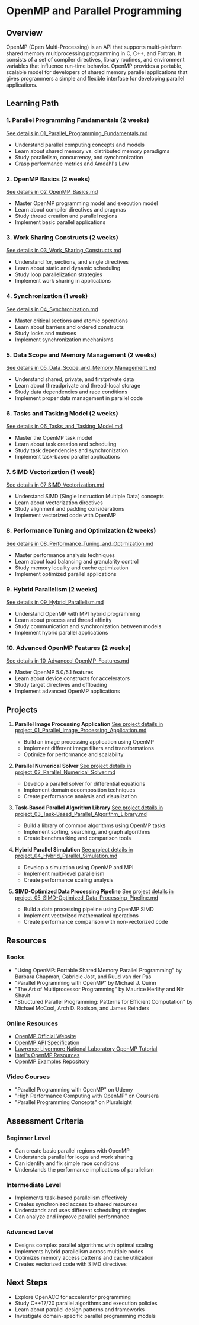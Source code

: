 # OpenMP and Parallel Programming

## Overview
OpenMP (Open Multi-Processing) is an API that supports multi-platform shared memory multiprocessing programming in C, C++, and Fortran. It consists of a set of compiler directives, library routines, and environment variables that influence run-time behavior. OpenMP provides a portable, scalable model for developers of shared memory parallel applications that gives programmers a simple and flexible interface for developing parallel applications.

## Learning Path

### 1. Parallel Programming Fundamentals (2 weeks)
[See details in 01_Parallel_Programming_Fundamentals.md](03_OpenMP_Parallel_Programming/01_Parallel_Programming_Fundamentals.md)
- Understand parallel computing concepts and models
- Learn about shared memory vs. distributed memory paradigms
- Study parallelism, concurrency, and synchronization
- Grasp performance metrics and Amdahl's Law

### 2. OpenMP Basics (2 weeks)
[See details in 02_OpenMP_Basics.md](03_OpenMP_Parallel_Programming/02_OpenMP_Basics.md)
- Master OpenMP programming model and execution model
- Learn about compiler directives and pragmas
- Study thread creation and parallel regions
- Implement basic parallel applications

### 3. Work Sharing Constructs (2 weeks)
[See details in 03_Work_Sharing_Constructs.md](03_OpenMP_Parallel_Programming/03_Work_Sharing_Constructs.md)
- Understand for, sections, and single directives
- Learn about static and dynamic scheduling
- Study loop parallelization strategies
- Implement work sharing in applications

### 4. Synchronization (1 week)
[See details in 04_Synchronization.md](03_OpenMP_Parallel_Programming/04_Synchronization.md)
- Master critical sections and atomic operations
- Learn about barriers and ordered constructs
- Study locks and mutexes
- Implement synchronization mechanisms

### 5. Data Scope and Memory Management (2 weeks)
[See details in 05_Data_Scope_and_Memory_Management.md](03_OpenMP_Parallel_Programming/05_Data_Scope_and_Memory_Management.md)
- Understand shared, private, and firstprivate data
- Learn about threadprivate and thread-local storage
- Study data dependencies and race conditions
- Implement proper data management in parallel code

### 6. Tasks and Tasking Model (2 weeks)
[See details in 06_Tasks_and_Tasking_Model.md](03_OpenMP_Parallel_Programming/06_Tasks_and_Tasking_Model.md)
- Master the OpenMP task model
- Learn about task creation and scheduling
- Study task dependencies and synchronization
- Implement task-based parallel applications

### 7. SIMD Vectorization (1 week)
[See details in 07_SIMD_Vectorization.md](03_OpenMP_Parallel_Programming/07_SIMD_Vectorization.md)
- Understand SIMD (Single Instruction Multiple Data) concepts
- Learn about vectorization directives
- Study alignment and padding considerations
- Implement vectorized code with OpenMP

### 8. Performance Tuning and Optimization (2 weeks)
[See details in 08_Performance_Tuning_and_Optimization.md](03_OpenMP_Parallel_Programming/08_Performance_Tuning_and_Optimization.md)
- Master performance analysis techniques
- Learn about load balancing and granularity control
- Study memory locality and cache optimization
- Implement optimized parallel applications

### 9. Hybrid Parallelism (2 weeks)
[See details in 09_Hybrid_Parallelism.md](03_OpenMP_Parallel_Programming/09_Hybrid_Parallelism.md)
- Understand OpenMP with MPI hybrid programming
- Learn about process and thread affinity
- Study communication and synchronization between models
- Implement hybrid parallel applications

### 10. Advanced OpenMP Features (2 weeks)
[See details in 10_Advanced_OpenMP_Features.md](03_OpenMP_Parallel_Programming/10_Advanced_OpenMP_Features.md)
- Master OpenMP 5.0/5.1 features
- Learn about device constructs for accelerators
- Study target directives and offloading
- Implement advanced OpenMP applications

## Projects

1. **Parallel Image Processing Application**
   [See project details in project_01_Parallel_Image_Processing_Application.md](03_OpenMP_Parallel_Programming/project_01_Parallel_Image_Processing_Application.md)
   - Build an image processing application using OpenMP
   - Implement different image filters and transformations
   - Optimize for performance and scalability

2. **Parallel Numerical Solver**
   [See project details in project_02_Parallel_Numerical_Solver.md](03_OpenMP_Parallel_Programming/project_02_Parallel_Numerical_Solver.md)
   - Develop a parallel solver for differential equations
   - Implement domain decomposition techniques
   - Create performance analysis and visualization

3. **Task-Based Parallel Algorithm Library**
   [See project details in project_03_Task-Based_Parallel_Algorithm_Library.md](03_OpenMP_Parallel_Programming/project_03_Task-Based_Parallel_Algorithm_Library.md)
   - Build a library of common algorithms using OpenMP tasks
   - Implement sorting, searching, and graph algorithms
   - Create benchmarking and comparison tools

4. **Hybrid Parallel Simulation**
   [See project details in project_04_Hybrid_Parallel_Simulation.md](03_OpenMP_Parallel_Programming/project_04_Hybrid_Parallel_Simulation.md)
   - Develop a simulation using OpenMP and MPI
   - Implement multi-level parallelism
   - Create performance scaling analysis

5. **SIMD-Optimized Data Processing Pipeline**
   [See project details in project_05_SIMD-Optimized_Data_Processing_Pipeline.md](03_OpenMP_Parallel_Programming/project_05_SIMD-Optimized_Data_Processing_Pipeline.md)
   - Build a data processing pipeline using OpenMP SIMD
   - Implement vectorized mathematical operations
   - Create performance comparison with non-vectorized code

## Resources

### Books
- "Using OpenMP: Portable Shared Memory Parallel Programming" by Barbara Chapman, Gabriele Jost, and Ruud van der Pas
- "Parallel Programming with OpenMP" by Michael J. Quinn
- "The Art of Multiprocessor Programming" by Maurice Herlihy and Nir Shavit
- "Structured Parallel Programming: Patterns for Efficient Computation" by Michael McCool, Arch D. Robison, and James Reinders

### Online Resources
- [OpenMP Official Website](https://www.openmp.org/)
- [OpenMP API Specification](https://www.openmp.org/specifications/)
- [Lawrence Livermore National Laboratory OpenMP Tutorial](https://computing.llnl.gov/tutorials/openMP/)
- [Intel's OpenMP Resources](https://www.intel.com/content/www/us/en/developer/tools/oneapi/openmp.html)
- [OpenMP Examples Repository](https://github.com/OpenMP/Examples)

### Video Courses
- "Parallel Programming with OpenMP" on Udemy
- "High Performance Computing with OpenMP" on Coursera
- "Parallel Programming Concepts" on Pluralsight

## Assessment Criteria

### Beginner Level
- Can create basic parallel regions with OpenMP
- Understands parallel for loops and work sharing
- Can identify and fix simple race conditions
- Understands the performance implications of parallelism

### Intermediate Level
- Implements task-based parallelism effectively
- Creates synchronized access to shared resources
- Understands and uses different scheduling strategies
- Can analyze and improve parallel performance

### Advanced Level
- Designs complex parallel algorithms with optimal scaling
- Implements hybrid parallelism across multiple nodes
- Optimizes memory access patterns and cache utilization
- Creates vectorized code with SIMD directives

## Next Steps
- Explore OpenACC for accelerator programming
- Study C++17/20 parallel algorithms and execution policies
- Learn about parallel design patterns and frameworks
- Investigate domain-specific parallel programming models
